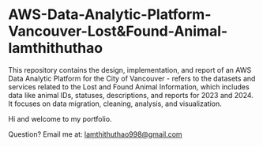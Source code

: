 # AWS-Data-Analytic-Platform-Vancouver-Lost&Found-Animal-lamthithuthao

This repository contains the design, implementation, and report of an AWS Data Analytic Platform for the City of Vancouver - refers to the datasets and services related to the Lost and Found Animal Information, which includes data like animal IDs, statuses, descriptions, and reports for 2023 and 2024​. It focuses on data migration, cleaning, analysis, and visualization.

Hi and welcome to my portfolio.

Question? Email me at:
[lamthithuthao998@gmail.com](mailto:lamthithuthao998@gmail.com)
